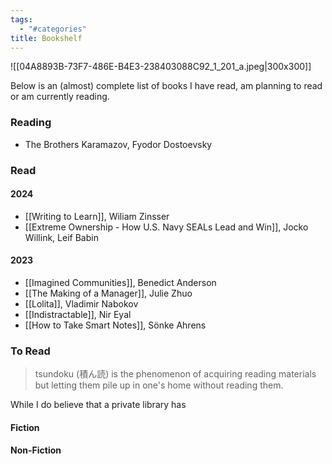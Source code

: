 ```yaml
---
tags:
  - "#categories"
title: Bookshelf
---
```

![[04A8893B-73F7-486E-B4E3-238403088C92_1_201_a.jpeg\|300x300]]

Below is an (almost) complete list of books I have read, am planning to read or am currently reading. 

### Reading

- The Brothers Karamazov, Fyodor Dostoevsky

### Read

#### 2024

- [[Writing to Learn]], Wiliam Zinsser
- [[Extreme Ownership - How U.S. Navy SEALs Lead and Win]], Jocko Willink, Leif Babin

#### 2023

- [[Imagined Communities]], Benedict Anderson
- [[The Making of a Manager]], Julie Zhuo
- [[Lolita]], Vladimir Nabokov
- [[Indistractable]], Nir Eyal
- [[How to Take Smart Notes]], Sönke Ahrens

### To Read

> tsundoku (積ん読) is the phenomenon of acquiring reading materials but letting them pile up in one's home without reading them.

While I do believe that a private library has 

#### Fiction



#### Non-Fiction
